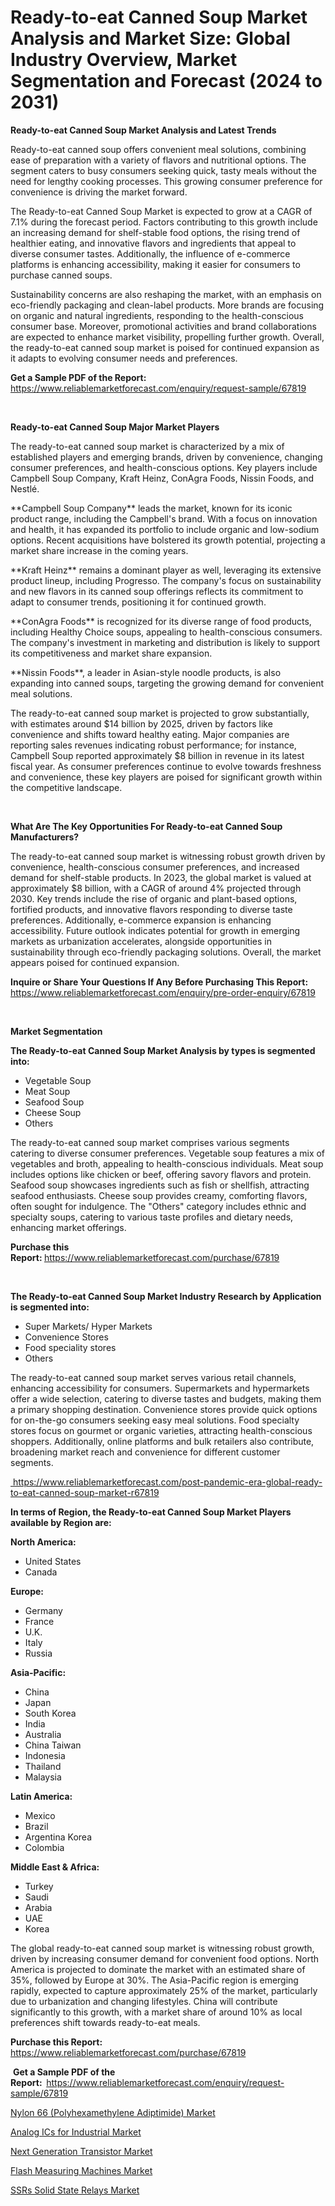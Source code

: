 <p><h1>Ready-to-eat Canned Soup Market Analysis and Market Size: Global Industry Overview, Market Segmentation and Forecast (2024 to 2031)</h1></p><p><strong>Ready-to-eat Canned Soup Market Analysis and Latest Trends</strong></p>
<p><p>Ready-to-eat canned soup offers convenient meal solutions, combining ease of preparation with a variety of flavors and nutritional options. The segment caters to busy consumers seeking quick, tasty meals without the need for lengthy cooking processes. This growing consumer preference for convenience is driving the market forward.</p><p>The Ready-to-eat Canned Soup Market is expected to grow at a CAGR of 7.1% during the forecast period. Factors contributing to this growth include an increasing demand for shelf-stable food options, the rising trend of healthier eating, and innovative flavors and ingredients that appeal to diverse consumer tastes. Additionally, the influence of e-commerce platforms is enhancing accessibility, making it easier for consumers to purchase canned soups.</p><p>Sustainability concerns are also reshaping the market, with an emphasis on eco-friendly packaging and clean-label products. More brands are focusing on organic and natural ingredients, responding to the health-conscious consumer base. Moreover, promotional activities and brand collaborations are expected to enhance market visibility, propelling further growth. Overall, the ready-to-eat canned soup market is poised for continued expansion as it adapts to evolving consumer needs and preferences.</p></p>
<p><strong>Get a Sample PDF of the Report:&nbsp;</strong> <a href="https://www.reliablemarketforecast.com/enquiry/request-sample/67819?utm_campaign=1170&utm_medium=2&utm_source=Github&utm_content=ia&utm_term=30102024&utm_id=ready-to-eat-canned-soup">https://www.reliablemarketforecast.com/enquiry/request-sample/67819</a></p>
<p>&nbsp;</p>
<p><strong>Ready-to-eat Canned Soup Major Market Players</strong></p>
<p><p>The ready-to-eat canned soup market is characterized by a mix of established players and emerging brands, driven by convenience, changing consumer preferences, and health-conscious options. Key players include Campbell Soup Company, Kraft Heinz, ConAgra Foods, Nissin Foods, and Nestlé.  </p><p>**Campbell Soup Company** leads the market, known for its iconic product range, including the Campbell's brand. With a focus on innovation and health, it has expanded its portfolio to include organic and low-sodium options. Recent acquisitions have bolstered its growth potential, projecting a market share increase in the coming years.</p><p>**Kraft Heinz** remains a dominant player as well, leveraging its extensive product lineup, including Progresso. The company's focus on sustainability and new flavors in its canned soup offerings reflects its commitment to adapt to consumer trends, positioning it for continued growth.</p><p>**ConAgra Foods** is recognized for its diverse range of food products, including Healthy Choice soups, appealing to health-conscious consumers. The company's investment in marketing and distribution is likely to support its competitiveness and market share expansion.</p><p>**Nissin Foods**, a leader in Asian-style noodle products, is also expanding into canned soups, targeting the growing demand for convenient meal solutions.</p><p>The ready-to-eat canned soup market is projected to grow substantially, with estimates around $14 billion by 2025, driven by factors like convenience and shifts toward healthy eating. Major companies are reporting sales revenues indicating robust performance; for instance, Campbell Soup reported approximately $8 billion in revenue in its latest fiscal year. As consumer preferences continue to evolve towards freshness and convenience, these key players are poised for significant growth within the competitive landscape.</p></p>
<p>&nbsp;</p>
<p><strong>What Are The Key Opportunities For Ready-to-eat Canned Soup Manufacturers?</strong></p>
<p><p>The ready-to-eat canned soup market is witnessing robust growth driven by convenience, health-conscious consumer preferences, and increased demand for shelf-stable products. In 2023, the global market is valued at approximately $8 billion, with a CAGR of around 4% projected through 2030. Key trends include the rise of organic and plant-based options, fortified products, and innovative flavors responding to diverse taste preferences. Additionally, e-commerce expansion is enhancing accessibility. Future outlook indicates potential for growth in emerging markets as urbanization accelerates, alongside opportunities in sustainability through eco-friendly packaging solutions. Overall, the market appears poised for continued expansion.</p></p>
<p><strong>Inquire or Share Your Questions If Any Before Purchasing This Report:</strong> <a href="https://www.reliablemarketforecast.com/enquiry/pre-order-enquiry/67819?utm_campaign=1170&utm_medium=2&utm_source=Github&utm_content=ia&utm_term=30102024&utm_id=ready-to-eat-canned-soup">https://www.reliablemarketforecast.com/enquiry/pre-order-enquiry/67819</a></p>
<p>&nbsp;</p>
<p><strong>Market Segmentation</strong></p>
<p><strong>The Ready-to-eat Canned Soup Market Analysis by types is segmented into:</strong></p>
<p><ul><li>Vegetable Soup</li><li>Meat Soup</li><li>Seafood Soup</li><li>Cheese Soup</li><li>Others</li></ul></p>
<p><p>The ready-to-eat canned soup market comprises various segments catering to diverse consumer preferences. Vegetable soup features a mix of vegetables and broth, appealing to health-conscious individuals. Meat soup includes options like chicken or beef, offering savory flavors and protein. Seafood soup showcases ingredients such as fish or shellfish, attracting seafood enthusiasts. Cheese soup provides creamy, comforting flavors, often sought for indulgence. The "Others" category includes ethnic and specialty soups, catering to various taste profiles and dietary needs, enhancing market offerings.</p></p>
<p><strong>Purchase this Report:&nbsp;</strong><a href="https://www.reliablemarketforecast.com/purchase/67819?utm_campaign=1170&utm_medium=2&utm_source=Github&utm_content=ia&utm_term=30102024&utm_id=ready-to-eat-canned-soup">https://www.reliablemarketforecast.com/purchase/67819</a></p>
<p>&nbsp;</p>
<p><strong>The Ready-to-eat Canned Soup Market Industry Research by Application is segmented into:</strong></p>
<p><ul><li>Super Markets/ Hyper Markets</li><li>Convenience Stores</li><li>Food speciality stores</li><li>Others</li></ul></p>
<p><p>The ready-to-eat canned soup market serves various retail channels, enhancing accessibility for consumers. Supermarkets and hypermarkets offer a wide selection, catering to diverse tastes and budgets, making them a primary shopping destination. Convenience stores provide quick options for on-the-go consumers seeking easy meal solutions. Food specialty stores focus on gourmet or organic varieties, attracting health-conscious shoppers. Additionally, online platforms and bulk retailers also contribute, broadening market reach and convenience for different customer segments.</p></p>
<p><a href="https://www.reliablemarketforecast.com/post-pandemic-era-global-ready-to-eat-canned-soup-market-r67819?utm_campaign=1170&utm_medium=2&utm_source=Github&utm_content=ia&utm_term=30102024&utm_id=ready-to-eat-canned-soup">&nbsp;https://www.reliablemarketforecast.com/post-pandemic-era-global-ready-to-eat-canned-soup-market-r67819</a></p>
<p><strong>In terms of Region, the Ready-to-eat Canned Soup Market Players available by Region are:</strong></p>
<p>
    <p> <strong> North America: </strong>
        <ul>
            <li>United States</li>
            <li>Canada</li>
        </ul>
        </p> 
    <p> <strong> Europe: </strong>
        <ul>
            <li>Germany</li>
            <li>France</li>
            <li>U.K.</li>
            <li>Italy</li>
            <li>Russia</li>
        </ul>
        </p> 
    <p> <strong> Asia-Pacific: </strong>
        <ul>
            <li>China</li>
            <li>Japan</li>
            <li>South Korea</li>
            <li>India</li>
            <li>Australia</li>
            <li>China Taiwan</li>
            <li>Indonesia</li>
            <li>Thailand</li>
            <li>Malaysia</li>
        </ul>
        </p> 
    <p> <strong> Latin America: </strong>
        <ul>
            <li>Mexico</li>
            <li>Brazil</li>
            <li>Argentina Korea</li>
            <li>Colombia</li>
        </ul>
        </p> 
    <p> <strong> Middle East & Africa: </strong>
        <ul>
            <li>Turkey</li>
            <li>Saudi</li>
            <li>Arabia</li>
            <li>UAE</li>
            <li>Korea</li>
        </ul>
    </p>
    </p>
<p><p>The global ready-to-eat canned soup market is witnessing robust growth, driven by increasing consumer demand for convenient food options. North America is projected to dominate the market with an estimated share of 35%, followed by Europe at 30%. The Asia-Pacific region is emerging rapidly, expected to capture approximately 25% of the market, particularly due to urbanization and changing lifestyles. China will contribute significantly to this growth, with a market share of around 10% as local preferences shift towards ready-to-eat meals.</p></p>
<p><strong>Purchase this Report: </strong><a href="https://www.reliablemarketforecast.com/purchase/67819?utm_campaign=1170&utm_medium=2&utm_source=Github&utm_content=ia&utm_term=30102024&utm_id=ready-to-eat-canned-soup">https://www.reliablemarketforecast.com/purchase/67819</a></p>
<p>&nbsp;<strong>Get a Sample PDF of the Report:&nbsp;&nbsp;</strong><a href="https://www.reliablemarketforecast.com/enquiry/request-sample/67819?utm_campaign=1170&utm_medium=2&utm_source=Github&utm_content=ia&utm_term=30102024&utm_id=ready-to-eat-canned-soup">https://www.reliablemarketforecast.com/enquiry/request-sample/67819</a></p>
<p><strong></strong></p>
<p><p><a href="https://github.com/birroctaymonyj/Market-Research-Report-List-1/blob/main/nylon-66-polyhexamethylene-adiptimide-market.md?utm_campaign=1170&utm_medium=2&utm_source=Github&utm_content=ia&utm_term=30102024&utm_id=ready-to-eat-canned-soup">Nylon 66 (Polyhexamethylene Adiptimide) Market</a></p><p><a href="https://www.linkedin.com/pulse/global-analog-ics-industrial-market-comprehensive-analysis-xffse?utm_campaign=1170&utm_medium=2&utm_source=Github&utm_content=ia&utm_term=30102024&utm_id=ready-to-eat-canned-soup">Analog ICs for Industrial Market</a></p><p><a href="https://github.com/bramarquesw0f/Market-Research-Report-List-1/blob/main/next-generation-transistor-market.md?utm_campaign=1170&utm_medium=2&utm_source=Github&utm_content=ia&utm_term=30102024&utm_id=ready-to-eat-canned-soup">Next Generation Transistor Market</a></p><p><a href="https://issuu.com/reportprime-2/docs/flash-measuring-machines-market-siz_fb74bf8f596a42?utm_campaign=1170&utm_medium=2&utm_source=Github&utm_content=ia&utm_term=30102024&utm_id=ready-to-eat-canned-soup">Flash Measuring Machines Market</a></p><p><a href="https://www.linkedin.com/pulse/ssrs-solid-state-relays-market-shifts-strategic-analysis-qm1me?utm_campaign=1170&utm_medium=2&utm_source=Github&utm_content=ia&utm_term=30102024&utm_id=ready-to-eat-canned-soup">SSRs Solid State Relays Market</a></p></p>